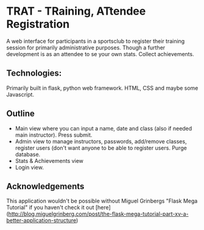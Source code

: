 # TRAT - TRaining, ATtendee Registration


A web interface for participants in a sportsclub to register their training session for primarily administrative purposes. 
Though a further development is as an attendee to se your own stats. Collect achievements.

## Technologies:
Primarily built in flask, python web framework. 
HTML, CSS and maybe some Javascript. 

## Outline
* Main view where you can input a name, date and class (also if needed main instructor). Press submit. 
* Admin view to manage instructors, passwords, add/remove classes, register users (don't want anyone to be able to register users. Purge database. 
* Stats & Achievements view
* Login view. 

## Acknowledgements
This application wouldn't be possible without Miguel Grinbergs "Flask Mega Tutorial"
if you haven't check it out [here] (http://blog.miguelgrinberg.com/post/the-flask-mega-tutorial-part-xv-a-better-application-structure)
